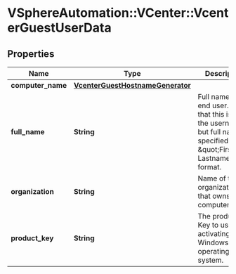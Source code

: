 # VSphereAutomation::VCenter::VcenterGuestUserData

## Properties
Name | Type | Description | Notes
------------ | ------------- | ------------- | -------------
**computer_name** | [**VcenterGuestHostnameGenerator**](VcenterGuestHostnameGenerator.md) |  | 
**full_name** | **String** | Full name of the end user. Note that this is not the username but full name specified in \&quot;Firstname Lastname\&quot; format. | 
**organization** | **String** | Name of the organization that owns the computer. | 
**product_key** | **String** | The product Key to use for activating Windows guest operating system. | 


